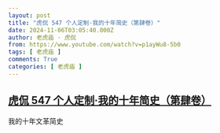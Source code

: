 ```yaml
---
layout: post
title: "虎侃 547 个人定制·我的十年简史（第肆卷）"
date: 2024-11-06T03:05:40.000Z
author: 老虎庙 · 虎侃
from: https://www.youtube.com/watch?v=p1ayWu8-5b0
tags: [ 老虎庙 ]
comments: True
categories: [ 老虎庙 ]
---
```

<!--1730862340000-->
[虎侃 547 个人定制·我的十年简史（第肆卷）](https://www.youtube.com/watch?v=p1ayWu8-5b0)
------

<div>
我的十年文革简史
</div>
